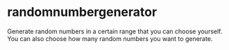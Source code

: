 # randomnumbergenerator
Generate random numbers in a certain range that you can choose yourself. You can also choose how many random numbers you want to generate.
